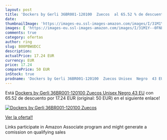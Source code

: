 ```yaml
---
layout: post
title: 'Dockers by Gerli 36BR001-120100  Zuecos  al 65.52 % de descuento'
date: 
thumbnailImage: 'https://images-eu.ssl-images-amazon.com/images/I/31M1Y--0FNL._SL200_.jpg'
images: [ 'https://images-eu.ssl-images-amazon.com/images/I/31M1Y--0FNL._SL200_.jpg' ]
comments: true
category: ofertas
author: ring
slug: B00PBWUDCC
description:
actualPrice: 17.24 EUR
currency: EUR
price: 17.24
comparePrice: 50 EUR
inStock: true
prodname: 'Dockers by Gerli 36BR001-120100  Zuecos Unisex  Negro  43 EU'
---
```


Está [Dockers by Gerli 36BR001-120100  Zuecos Unisex  Negro  43 EU](https://www.amazon.es/dp/B00PBWUDCC/?tag=tolees-21) con 65.52 de descuento por 17.24 EUR (original: 50 EUR) en el siguiente enlace!

[![Dockers by Gerli 36BR001-120100  Zuecos ](https://images-eu.ssl-images-amazon.com/images/I/31M1Y--0FNL._SL200_.jpg)](https://www.amazon.es/dp/B00PBWUDCC/?tag=tolees-21)

[Ver la oferta!!](https://www.amazon.es/dp/B00PBWUDCC/?tag=tolees-21)

Links participate in Amazon Associate program and might generate a comission on qualifying sales


